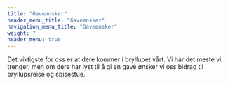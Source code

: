 ```yaml
---
title: "Gaveønsker"
header_menu_title: "Gaveønsker"
navigation_menu_title: "Gaveønsker"
weight: 7
header_menu: true
---
```


Det viktigste for oss er at dere kommer i bryllupet vårt. Vi har det meste vi trenger, men om dere har lyst til å gi en gave ønsker vi oss bidrag til bryllupsreise og spisestue.